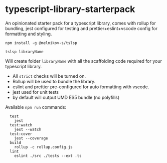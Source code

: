 # typescript-library-starterpack

An opinionated starter pack for a typescript library, comes with rollup for bundling, jest configured for testing and prettier+eslint+vscode config for formatting and styling.

`npm install -g @melnikov-s/tslsp`

`tslsp libraryName`

Will create folder `libraryName` with all the scaffolding code required for your typescript library.

- All `strict` checks will be turned on.
- Rollup will be used to bundle the library.
- eslint and prettier pre-configured for auto formatting with vscode.
- jest used for unit tests
- by default will output UMD ES5 bundle (no polyfills)

Available `npm run` commands:

```
  test
    jest
  test:watch
    jest --watch
  test:cover
    jest --coverage
  build
    rollup -c rollup.config.js
  lint
    eslint ./src ./tests --ext .ts
```
